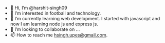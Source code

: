 - 👋 Hi, I’m @harshit-singh09
- 👀 I’m interested in football and technology.
- 🌱 I’m currently learning web development. I started with javascript and now I am learning node js and express js.
- 💞️ I’m looking to collaborate on ...
- 📫 How to reach me hsingh.upes@gmail.com.

<!---
harshit-singh09/harshit-singh09 is a ✨ special ✨ repository because its `README.md` (this file) appears on your GitHub profile.
You can click the Preview link to take a look at your changes.
--->
